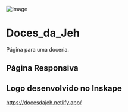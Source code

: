 ![Image](https://github.com/martageraldo/Doces_da_Jeh/blob/main/cel.png?raw=true)


# Doces_da_Jeh
Página para uma doceria.


## Página Responsiva
## Logo desenvolvido no Inskape


https://docesdajeh.netlify.app/
